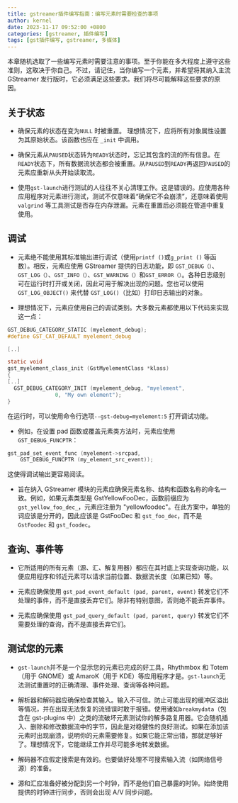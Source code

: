 ```yaml
---
title: gstreamer插件编写指南：编写元素时需要检查的事项
author: kernel
date: 2023-11-17 09:52:00 +0800
categories: [gstreamer, 插件编写]
tags: [gst插件编写, gstreamer, 多媒体]
---
```


本章随机选取了一些编写元素时需要注意的事项。至于你能在多大程度上遵守这些准则，这取决于你自己。不过，请记住，当你编写一个元素，并希望将其纳入主流 GStreamer 发行版时，它必须满足这些要求。我们将尽可能解释这些要求的原因。

## 关于状态

-   确保元素的状态在变为`NULL` 时被重置。 理想情况下，应将所有对象属性设置为其原始状态。该函数也应在 `_init` 中调用。
    
-   确保元素从`PAUSED`状态转为`READY`状态时，忘记其包含的流的所有信息。在`READY`状态下，所有数据流状态都会被重置。从`PAUSED`到`READY`再返回`PAUSED`的元素应重新从头开始读取流。
    
-   使用`gst-launch`进行测试的人往往不关心清理工作。这是错误的。应使用各种应用程序对元素进行测试，测试不仅意味着“确保它不会崩溃”，还意味着使用`valgrind` 等工具测试是否存在内存泄漏。元素在重置后必须能在管道中重复使用。
    

## 调试

-   元素绝不能使用其标准输出进行调试（使用`printf ()`或`g_print ()` 等函数）。相反，元素应使用 GStreamer 提供的日志功能，即 `GST_DEBUG（）`、`GST_LOG（）`、`GST_INFO（）`、`GST_WARNING（）`和`GST_ERROR（）`。各种日志级别可在运行时打开或关闭，因此可用于解决出现的问题。您也可以使用`GST_LOG_OBJECT()` 来代替 `GST_LOG()`（比如）打印日志输出的对象。
    
-   理想情况下，元素应使用自己的调试类别。大多数元素都使用以下代码来实现这一点：

```c
GST_DEBUG_CATEGORY_STATIC (myelement_debug);
#define GST_CAT_DEFAULT myelement_debug

[..]

static void
gst_myelement_class_init (GstMyelementClass *klass)
{
[..]
  GST_DEBUG_CATEGORY_INIT (myelement_debug, "myelement",
               0, "My own element");
}
```
在运行时，可以使用命令行选项`--gst-debug=myelement:5` 打开调试功能。
    
-   例如，在设置 pad 函数或覆盖元素类方法时，元素应使用 `GST_DEBUG_FUNCPTR`：
    
```c
gst_pad_set_event_func (myelement->srcpad,
    GST_DEBUG_FUNCPTR (my_element_src_event));
```
    
这使得调试输出更容易阅读。
    
-   旨在纳入 GStreamer 模块的元素应确保元素名称、结构和函数名称的命名一致。例如，如果元素类型是 GstYellowFooDec，函数前缀应为 `gst_yellow_foo_dec_`，元素应注册为 "yellowfoodec"。在此方案中，单独的词应该是分开的，因此应该是 GstFooDec 和 `gst_foo_dec`，而不是 `GstFoodec` 和 `gst_foodec`。
    

## 查询、事件等

-   它所适用的所有元素（源、汇、解复用器）都应在其衬底上实现查询功能，以便应用程序和邻近元素可以请求当前位置、数据流长度（如果已知）等。
    
-   元素应确保使用 `gst_pad_event_default (pad, parent, event)` 转发它们不处理的事件，而不是直接丢弃它们。除非有特别意图，否则绝不能丢弃事件。
    
-   元素应确保使用 `gst_pad_query_default (pad, parent, query)` 转发它们不需要处理的查询，而不是直接丢弃它们。
    

## 测试您的元素

-   `gst-launch`并不是一个显示您的元素已完成的好工具，Rhythmbox 和 Totem（用于 GNOME）或 AmaroK（用于 KDE）等应用程序才是。`gst-launch`无法测试重置时的正确清理、事件处理、查询等各种问题。
    
-   解析器和解码器应确保检查其输入。输入不可信。防止可能出现的缓冲区溢出等情况，并在出现无法恢复的流错误时敢于报错。使用诸如`breakmydata`（包含在 gst-plugins 中）之类的流破坏元素测试你的解多路复用器。它会随机插入、删除和修改数据流中的字节，因此是对稳健性的良好测试。如果在添加该元素时出现崩溃，说明你的元素需要修复。如果它能正常出错，那就足够好了。理想情况下，它能继续工作并尽可能多地转发数据。
    
-   解码器不应假定搜索是有效的。也要做好处理不可搜索输入流（如网络信号源）的准备。
    
-   源和汇应准备好被分配到另一个时钟，而不是他们自己暴露的时钟。始终使用提供的时钟进行同步，否则会出现 A/V 同步问题。
